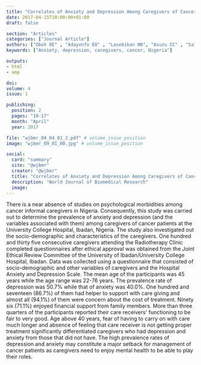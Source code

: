 ```yaml
---
title: "Correlates of Anxiety and Depression Among Caregivers of Cancer Patients at the Department of Radiotherapy University College Hospital (UCH) Ibadan Nigeria"
date: 2017-04-15T10:00:00+01:00
draft: false

section: "Articles"
categories: ["Journal Article"]
authors: ["Oboh OE" , "Adayonfo EO" , "Lasebikan NN", "Asuzu CC" , "Salako O"]
keywords: ["Anxiety, depression, caregivers, cancer, Nigeria"]

outputs: 
- html
- amp

doi:
volume: 4
issue: 1

publishing:
  position: 2
  pages: "10-17"
  month: "April"
  year: 2017

file: "wjbmr_04_04_01_2.pdf" # volume_issue_position
image: "wjbmr_09_01_00.jpg" # volume_issue_position

social:
  card: "summary"
  site: "@wjbmr"
  creator: "@wjbmr"
  title: "Correlates of Anxiety and Depression Among Caregivers of Cancer Patients at the Department of Radiotherapy University College Hospital Uch Ibadan Nigeria"
  description: "World Journal of Biomedical Research"
  image:
---
```

There is a near absence of studies on psychological morbidities among cancer informal caregivers in Nigeria.
Consequently, this study was carried out to determine the prevalence of anxiety and depression (and the
variables associated with them) among caregivers of cancer patients at the University College Hospital,
Ibadan, Nigeria. The study also investigated out the socio-demographic and characteristics of the caregivers.
One hundred and thirty five consecutive caregivers attending the Radiotherapy Clinic completed
questionnaires after ethical approval was obtained from the Joint Ethical Review Committee of the University
of Ibadan/University College Hospital, Ibadan. Data was collected using a questionnaire that consisted of
socio-demographic and other variables of caregivers and the Hospital Anxiety and Depression Scale. The
mean age of the participants was 45 years while the age range was 22-76 years. The prevalence rate of
depression was 50.7% while that of anxiety was 40.0%. One hundred and seventeen (86.7%) of them had
helper to support with care giving and almost all (94.1%) of them were concern about the cost of treatment.
Ninety six (71.1%) enjoyed financial support from family members. More than three quarters of the
participants reported their care receivers' functioning to be fair to very good. Age above 40 years, fear of
having to carry on with care much longer and absence of feeling that care receiver is not getting proper
treatment significantly differentiated caregivers who had depression and anxiety from those that did not have.
The high prevalence rates of depression and anxiety may constitute a major setback for management of cancer
patients as caregivers need to enjoy mental health to be able to play their roles. 

